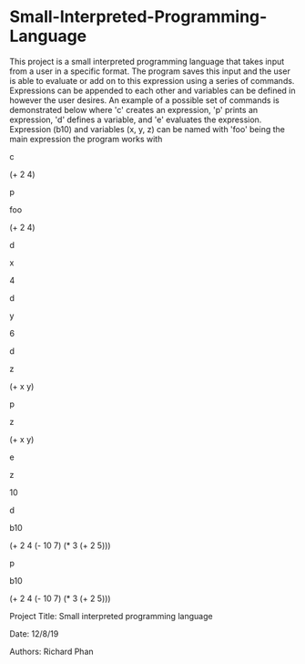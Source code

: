# Small-Interpreted-Programming-Language
This project is a small interpreted programming language that takes input from a user in a specific format. The program saves
this input and the user is able to evaluate or add on to this expression using a series of commands. Expressions can be
appended to each other and variables can be defined in however the user desires. An example of a possible set of commands 
is demonstrated below where 'c' creates an expression, 'p' prints an expression, 'd' defines a variable, and 'e' evaluates
the expression. Expression (b10) and variables (x, y, z) can be named with 'foo' being the main expression the program works
with

c

(+ 2 4)

p

foo

(+ 2 4)

d

x

4

d

y

6

d

z

(+ x y)

p

z

(+ x y)

e

z

10

d

b10

(+ 2 4 (- 10 7) (* 3 (+ 2 5))) 

p

b10

(+ 2 4 (- 10 7) (* 3 (+ 2 5)))

Project Title: Small interpreted programming language

Date: 12/8/19

Authors: Richard Phan
